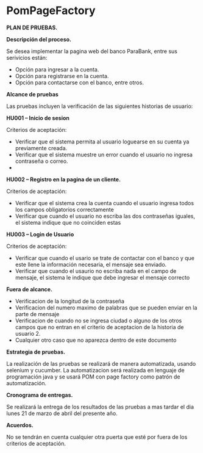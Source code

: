 # PomPageFactory

**PLAN DE PRUEBAS.**

**Descripción del proceso.**

Se desea implementar la pagina web del banco ParaBank, entre sus serivicios están:
- Opción para ingresar a la cuenta.
- Opción para registrarse en la cuenta.
- Opción para contactarse con el banco, entre otros.


**Alcance de pruebas**

Las pruebas incluyen la verificación de las siguientes historias de usuario:

**HU001 – Inicio de sesion**

Criterios de aceptación:

- Verificar que el sistema permita al usuario loguearse en su cuenta ya previamente creada.
- Verificar que el sistema muestre un error cuando el usuario no ingresa contraseña o correo.
- 


**HU002 – Registro en la pagina de un cliente.**

Criterios de aceptación:

- Verificar que el sistema crea la cuenta cuando el usuario ingresa todos los campos obligatorios correctamente
- Verificar que cuando el usuario no escriba las dos contraseñas iguales, el sistema indique que no coinciden estas

**HU003 – Login de Usuario**

Criterios de aceptación:

- Verificar que cuando el usario se trate de contactar con el banco y que este llene la información necesaria, el mensaje sea enviado.
- Verificar que cuando el usaurio no escriba nada en el campo de mensaje, el sistema le indique que debe ingresar el mensaje correcto

**Fuera de alcance.**

- Verificacion de la longitud de la contraseña
- Verificacion del numero maximo de palabras que se pueden enviar en la parte de mensaje
- Verificacion de cuando no se ingresa ciudad o alguno de los otros campos que no entran en el criterio de aceptacion de la historia de usuario 2.
- Cualquier otro caso que no aparezca dentro de este documento

**Estrategia de pruebas.**

La realización de las pruebas se realizará de manera automatizada, usando selenium y cucumber.
La automatizacion será realizada en lenguaje de programación java y se usará POM con page factory como patrón de automatización.

**Cronograma de entregas.**

Se realizará la entrega de los resultados de las pruebas a mas tardar el dia lunes 21 de marzo de abril del presente año.


**Acuerdos.**

No se tendrán en cuenta cualquier otra puerta que esté por fuera de los criterios de aceptación.
